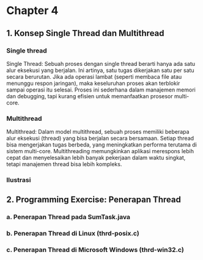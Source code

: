 # Chapter 4  
## 1. Konsep Single Thread dan Multithread  
### Single thread  
Single Thread: Sebuah proses dengan single thread berarti hanya ada satu alur eksekusi yang berjalan. Ini artinya, satu tugas dikerjakan satu per satu secara berurutan. Jika ada operasi lambat (seperti membaca file atau menunggu respon jaringan), maka keseluruhan proses akan terblokir sampai operasi itu selesai. Proses ini sederhana dalam manajemen memori dan debugging, tapi kurang efisien untuk memanfaatkan prosesor multi-core.  
### Multithread  
Multithread: Dalam model multithread, sebuah proses memiliki beberapa alur eksekusi (thread) yang bisa berjalan secara bersamaan. Setiap thread bisa mengerjakan tugas berbeda, yang meningkatkan performa terutama di sistem multi-core. Multithreading memungkinkan aplikasi merespons lebih cepat dan menyelesaikan lebih banyak pekerjaan dalam waktu singkat, tetapi manajemen thread bisa lebih kompleks.  
### Ilustrasi
## 2. Programming Exercise: Penerapan Thread
### a. Penerapan Thread pada SumTask.java  
### b. Penerapan Thread di Linux (thrd-posix.c)  
### c. Penerapan Thread di Microsoft Windows (thrd-win32.c)  
